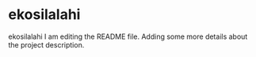 # ekosilalahi
ekosilalahi
I am editing the README file. Adding some more details about the project description.
